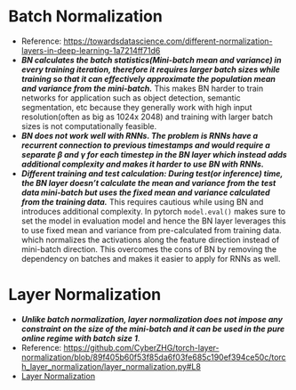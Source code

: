 # Batch Normalization
- Reference: https://towardsdatascience.com/different-normalization-layers-in-deep-learning-1a7214ff71d6
- ***BN calculates the batch statistics(Mini-batch mean and variance) in every training iteration, therefore it requires larger batch sizes while training so that it can effectively approximate the population mean and variance from the mini-batch.*** This makes BN harder to train networks for application such as object detection, semantic segmentation, etc because they generally work with high input resolution(often as big as 1024x 2048) and training with larger batch sizes is not computationally feasible.
- ***BN does not work well with RNNs. The problem is RNNs have a recurrent connection to previous timestamps and would require a separate $\beta$ and $\gamma$ for each timestep in the BN layer which instead adds additional complexity and makes it harder to use BN with RNNs.***
- ***Different training and test calculation: During test(or inference) time, the BN layer doesn’t calculate the mean and variance from the test data mini-batch but uses the fixed mean and variance calculated from the training data.*** This requires cautious while using BN and introduces additional complexity. In pytorch `model.eval()` makes sure to set the model in evaluation model and hence the BN layer leverages this to use fixed mean and variance from pre-calculated from training data. which normalizes the activations along the feature direction instead of mini-batch direction. This overcomes the cons of BN by removing the dependency on batches and makes it easier to apply for RNNs as well.

# Layer Normalization
- ***Unlike batch normalization, layer normalization does not impose any constraint on the size of the mini-batch and it can be used in the pure online regime with batch size 1***.
- Reference: https://github.com/CyberZHG/torch-layer-normalization/blob/89f405b60f53f85da6f03fe685c190ef394ce50c/torch_layer_normalization/layer_normalization.py#L8
- [Layer Normalization](https://arxiv.org/pdf/1607.06450.pdf)
```python

```